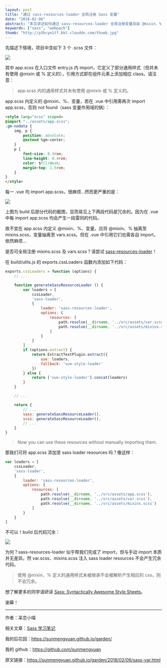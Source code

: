 ```yaml
---
layout: post
title: "通过 sass-resources-loader 全局注册 Sass 变量"
date: "2018-02-06"
abstract: "本文讲述如何通过 sass-resources-loader 全局注册变量及由 @mixin、% 定义的通用样式，以 vue 项目为例。"
keywords: ["sass", "webpack"]
thumb: "http://p3kcye1tf.bkt.clouddn.com/thumb.jpg"
---
```


先描述下情境，项目中含如下 3 个 .scss 文件：

![](http://p3kcye1tf.bkt.clouddn.com/assets.jpg)

其中 app.scss 在入口文件 entry.js 内 import，它定义了部分通用样式（但并未有使用 @mixin 或 % 定义的），引用方式即在组件元素上添加相应 class。请注意：

> app.scss 内的通用样式并未有使用 @mixin 或 % 定义的。

app.scss 内定义的 @mixin、%、变量，若在 .vue 中引用需再次 import app.scss，否则 not found（sass 变量作用域的锅）：

```html
<style lang="scss" scoped>
@import "../assets/app.scss";
.gm-nodata {
    img, p {
        position: absolute;
        @extend %gm-center;
    }
    p {
        font-size: 0.3rem;
        line-height: 0.4rem;
        color: $fClrWeak;
        margin-top: 1.5rem;
    }
}
</style>
```

每一 .vue 均 import app.scss，很麻烦...然而更严重的是：

![](http://p3kcye1tf.bkt.clouddn.com/build-app.jpg)

上图为 build 后部分代码的截图，显而易见上下两段代码是冗余的。因为在 .vue 中每 import app.scss 均会产生一段雷同的代码。

故不宜在 app.scss 内定义 @mixin、%、变量，应将 @mixin、% 抽离至 mixins.scss，变量抽离至 vars.scss。但在 .vue 中引用它们也需各自 import，依然麻烦...

是否可全局注册 mixins.scss 及 vars.scss？请尝试 [sass-resources-loader](https://www.npmjs.com/package/sass-resources-loader)！

在 build/utils.js 的 exports.cssLoaders 函数内添加如下代码：

```js
exports.cssLoaders = function (options) {
    // ...

    function generateSassResourceLoader () {
        var loaders = [
            cssLoader,
            'sass-loader',
            {
                loader: 'sass-resources-loader',
                options: {
                    resources: [
                        path.resolve(__dirname, '../src/assets/var.scss'),
                        path.resolve(__dirname, '../src/assets/mixins.scss')
                    ]
                }
            }
        ]
        if (options.extract) {
            return ExtractTextPlugin.extract({
                use: loaders,
                fallback: 'vue-style-loader'
            })
        } else {
            return ['vue-style-loader'].concat(loaders)
        }
    }

    // ...

    return {
        // ...
        sass: generateSassResourceLoader(),
        scss: generateSassResourceLoader(),
        // ...
    }
}
```

> Now you can use these resources without manually importing them.

那我们可将 app.scss 添加至 sass loader resources 吗？像这样：

```js
var loaders = [
    cssLoader,
    'sass-loader',
    {
        loader: 'sass-resources-loader',
        options: {
            resources: [
                path.resolve(__dirname, '../src/assets/app.scss'),
                path.resolve(__dirname, '../src/assets/var.scss'),
                path.resolve(__dirname, '../src/assets/mixins.scss')
            ]
        }
    }
]       
```

不可以！build 后代码冗余：

![](http://p3kcye1tf.bkt.clouddn.com/build-app.jpg)

为何？sass-resources-loader 似乎帮我们完成了 import，但与手动 import 本质并无差异。然 var.scss、mixins.scss 注入 sass loader resources 不会产生冗余代码。

> 使用 @mixin、% 定义的通用样式未被继承不会被解析产生相应的 css，则不会冗余。

想了解更多的同学请研读 [Sass: Syntactically Awesome Style Sheets](http://sass-lang.com/)。

谢幕！

*****

作者：呆恋小喵

相关文章：[Sass 学习笔记](https://sunmengyuan.github.io/garden/2017/05/17/sass-application.html)

我的后花园：<https://sunmengyuan.github.io/garden/>

我的 github：<https://github.com/sunmengyuan>

原文链接：<https://sunmengyuan.github.io/garden/2018/02/06/sass-var.html>
